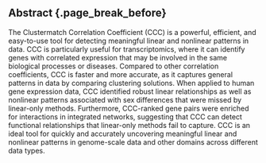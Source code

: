 ## Abstract {.page_break_before}

The Clustermatch Correlation Coefficient (CCC) is a powerful, efficient, and easy-to-use tool for detecting meaningful linear and nonlinear patterns in data.
CCC is particularly useful for transcriptomics, where it can identify genes with correlated expression that may be involved in the same biological processes or diseases.
Compared to other correlation coefficients, CCC is faster and more accurate, as it captures general patterns in data by comparing clustering solutions.
When applied to human gene expression data, CCC identified robust linear relationships as well as nonlinear patterns associated with sex differences that were missed by linear-only methods.
Furthermore, CCC-ranked gene pairs were enriched for interactions in integrated networks, suggesting that CCC can detect functional relationships that linear-only methods fail to capture.
CCC is an ideal tool for quickly and accurately uncovering meaningful linear and nonlinear patterns in genome-scale data and other domains across different data types.
